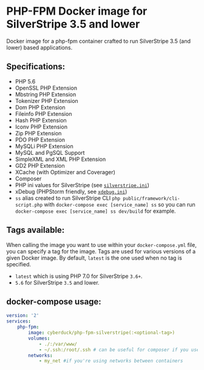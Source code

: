 # PHP-FPM Docker image for SilverStripe 3.5 and lower

Docker image for a php-fpm container crafted to run SilverStripe 3.5 (and lower) based applications.

## Specifications:

* PHP 5.6
* OpenSSL PHP Extension
* Mbstring PHP Extension
* Tokenizer PHP Extension
* Dom PHP Extension
* Fileinfo PHP Extension
* Hash PHP Extension
* Iconv PHP Extension
* Zip PHP Extension
* PDO PHP Extension
* MySQLi PHP Extension
* MySQL and PgSQL Support
* SimpleXML and XML PHP Extension
* GD2 PHP Extension
* XCache (with Optimizer and Coverager)
* Composer
* PHP ini values for SilverStripe (see [`silverstripe.ini`](/silverstripe.ini))
* xDebug (PHPStorm friendly, see [`xdebug.ini`](/xdebug.ini))
* `ss` alias created to run SilverStripe CLI `php public/framework/cli-script.php` with `docker-compose exec [service_name] ss` so you can run `docker-compose exec [service_name] ss dev/build` for example.

## Tags available:

When calling the image you want to use within your `docker-compose.yml` file,
you can specify a tag for the image. Tags are used for various versions of a
given Docker image. By default, `latest` is the one used when no tag is specified.

* `latest` which is using PHP 7.0 for SilverStripe `3.6+`.
* `5.6` for SilverStripe `3.5` and lower.

## docker-compose usage:

```yml
version: '2'
services:
    php-fpm:
        image: cyberduck/php-fpm-silverstripe(:<optional-tag>)
        volumes:
            - ./:/var/www/
            - ~/.ssh:/root/.ssh # can be useful for composer if you use private CVS
        networks:
            - my_net #if you're using networks between containers
```
